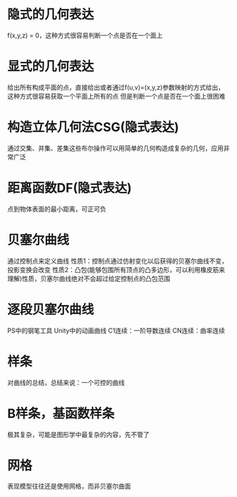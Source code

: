 # 隐式的几何表达
f(x,y,z) = 0，这种方式很容易判断一个点是否在一个面上

# 显式的几何表达
给出所有构成平面的点，直接给出或者通过f(u,v)=(x,y,z)参数映射的方式给出，这种方式很容易获取一个平面上所有的点
但是判断一个点是否在一个面上很困难
# 构造立体几何法CSG(隐式表达)
通过交集、并集、差集这些布尔操作可以用简单的几何构造成复杂的几何，应用非常广泛
# 距离函数DF(隐式表达)
点到物体表面的最小距离，可正可负
# 贝塞尔曲线
通过控制点来定义曲线
性质1：控制点通过仿射变化以后获得的贝塞尔曲线不变，投影变换会改变
性质2：凸包(能够包围所有顶点的凸多边形，可以利用橡皮筋来理解)性质，贝塞尔曲线绝对不会超过给定控制点的凸包范围
# 逐段贝塞尔曲线
PS中的钢笔工具
Unity中的动画曲线
C1连续：一阶导数连续 
CN连续：曲率连续
# 样条
对曲线的总结，总结来说：一个可控的曲线
# B样条，基函数样条
极其复杂，可能是图形学中最复杂的内容，先不管了
# 网格
表现模型往往还是使用网格，而非贝塞尔曲面


